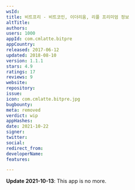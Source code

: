 ```yaml
---
wsId: 
title: 비트프리 - 비트코인, 이더리움, 리플 프리미엄 정보
altTitle: 
authors: 
users: 1000
appId: com.cmlatte.bitpre
appCountry: 
released: 2017-06-12
updated: 2018-08-10
version: 1.1.1
stars: 4.9
ratings: 17
reviews: 9
website: 
repository: 
issue: 
icon: com.cmlatte.bitpre.jpg
bugbounty: 
meta: removed
verdict: wip
appHashes: 
date: 2021-10-22
signer: 
twitter: 
social: 
redirect_from: 
developerName: 
features: 

---
```


**Update 2021-10-13**: This app is no more.

